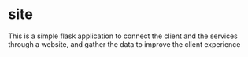 # site

This is a simple flask application to connect the client and the services through a website, and gather the data to improve the client experience
